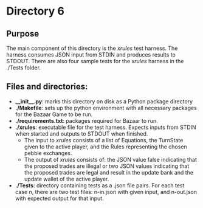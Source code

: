 # Directory 6

## Purpose
The main component of this directory is the _xrules_ test harness. The harness consumes JSON input from STDIN and produces results to STDOUT. There are also four sample tests for the _xrules_ harness in the ./Tests folder.

## Files and directories:
- **\_\_init\_\_.py**: marks this directory on disk as a Python package directory
- **./Makefile**: sets up the python environment with all necessary packages for the Bazaar Game to be run.
- **./requirements.txt**: packages required for Bazaar to run.
- **./xrules**: executable file for the test harness. Expects inputs from STDIN when started and outputs to STDOUT when finished. 
  - The input to _xrules_ consists of a list of Equations, the TurnState given to the active player, and the Rules representing the chosen pebble exchanges.
  - The output of _xrules_ consists of: the JSON value false indicating that the proposed trades are illegal or two JSON values indicating that the proposed trades are legal and result in the update bank and the update wallet of the active player.
- **./Tests**: directory containing tests as a .json file pairs. For each test case n, there are two test files: n-in.json with given input, and n-out.json with expected output for that input.